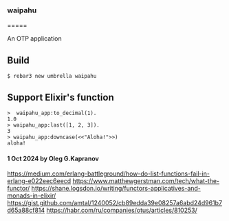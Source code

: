 ### waipahu
=====

An OTP application

Build
-----

    $ rebar3 new umbrella waipahu

Support Elixir's function
-----

    >  waipahu_app:to_decimal(1).
    1.0
    > waipahu_app:last([1, 2, 3]).
    3
    > waipahu_app:downcase(<<"Aloha!">>)
    aloha!

#### 1 Oct 2024 by Oleg G.Kapranov

[1]: https://rebar3.org/docs/basic_usage/
[2]: https://rebar3.org/docs/getting-started/
[3]: https://medium.com/@kanishkanaik97/introduction-to-erlang-and-elixir-b84a5f2db2eb
[4]: https://www.manning.com/books/erlang-and-otp-in-action
[5]: https://yalin.dev/tags/erlang/
[6]: https://github.com/ygunayer/erlang-examples
[7]: https://github.com/imeraj/erlang_playground
[8]: https://github.com/videlalvaro/gen_microservice

https://medium.com/erlang-battleground/how-do-list-functions-fail-in-erlang-e022eec6eecd
https://www.matthewgerstman.com/tech/what-the-functor/
https://shane.logsdon.io/writing/functors-applicatives-and-monads-in-elixir/
https://gist.github.com/amtal/1240052/cb89edda39e08257a6abd24d961b7d65a88cf814
https://habr.com/ru/companies/otus/articles/810253/
